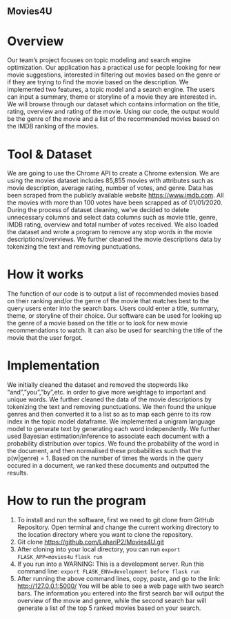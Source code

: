 ## Movies4U

# Overview
Our team’s project focuses on topic modeling and search engine optimization. Our application has a practical use for people looking for new movie suggestions, interested in filtering out movies based on the genre or if they are trying to find the movie based on the description. We implemented two features, a topic model and a search engine. The users can input a summary, theme or storyline of a movie they are interested in. We will browse through our dataset which contains information on the title, rating, overview and rating of the movie. Using our code, the output would be the genre of the movie and a list of the recommended movies based on the IMDB ranking of the movies. 

# Tool & Dataset
We are going to use the Chrome API to create a Chrome extension. We are using the movies dataset includes 85,855 movies with attributes such as movie description, average rating, number of votes, and genre. Data has been scraped from the publicly available website https://www.imdb.com. All the movies with more than 100 votes have been scrapped as of 01/01/2020. During the process of dataset cleaning, we’ve decided to delete unnecessary columns and select data columns such as movie title, genre, IMDB rating, overview and total number of votes received. We also loaded the dataset and wrote a program to remove any stop words in the movie descriptions/overviews. We further cleaned the movie descriptions data by tokenizing the text and removing punctuations. 

# How it works
The function of our code is to output a list of recommended movies based on their ranking and/or the genre of the movie that matches best to the query users enter into the search bars. Users could enter a title, summary, theme, or storyline of their choice. Our software can be used for looking up the genre of a movie based on the title or to look for new movie recommendations to watch. It can also be used for searching the title of the movie that the user forgot. 

# Implementation
We initially cleaned the dataset and removed the stopwords like “and”,”you”,”by”,etc. in order to give more weightage to important and unique words. We further cleaned the data of the movie descriptions by tokenizing the text and removing punctuations. We then found the unique genres and then converted it to a list so as to map each genre to its row index in the topic model dataframe. We implemented a unigram language model to generate text by generating each word independently. We further used Bayesian estimation/inference to associate each document with a probability distribution over topics. We found the probability of the word in the document, and then normalised these probabilities such that the p(w|genre) = 1. Based on the number of times the words in the query occured in a document, we ranked these documents and outputted the results.

# How to run the program
1. To install and run the software, first we need to git clone from GitHub Repository. Open terminal and change the current working directory to the location directory where you want to clone the repository. 
2. Git clone https://github.com/LahariP2/Movies4U.git
3. After cloning into your local directory, you can run
  ```export FLASK_APP=movies4u```
  ```flask run```
4. If you run into a WARNING: This is a development server. Run this command line:
  ```export FLASK_ENV=development before flask run```
5. After running the above command lines, copy, paste, and go to the link: http://127.0.0.1:5000/
You will be able to see a web page with two search bars. The information you entered into the first search bar will output the overview of the movie and genre, while the second search bar will generate a list of the top 5 ranked movies based on your search. 

